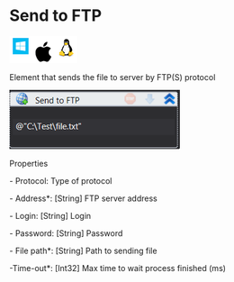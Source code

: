 # Send to FTP

![](<../../../../.gitbook/assets/image (98).png>)

Element that sends the file to server by FTP(S) protocol

![](<../../../../.gitbook/assets/send to ftp.png>)

Properties

&#x20;\- Protocol: Type of protocol&#x20;

&#x20;\- Address\*: \[String] FTP server address

&#x20;\- Login: \[String] Login

&#x20;\- Password: \[String] Password

&#x20;\- File path\*: \[String] Path to sending file

&#x20;\-Time-out\*: \[Int32] Max time to wait process finished (ms)
